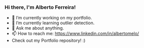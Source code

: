### Hi there, I'm Alberto Ferreira!

- 🔭 I’m currently working on my portfolio.
- 🌱 I’m currently learning outlier detection.
- 💬 Ask me about anything.
- 📫 How to reach me: https://www.linkedin.com/in/albertomelo/
- Check out my Portfolio repository! :)
